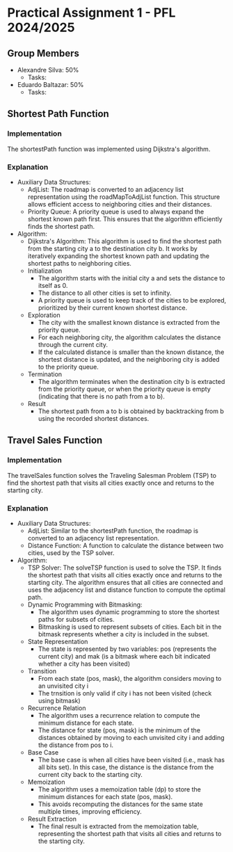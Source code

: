 # Practical Assignment 1 - PFL 2024/2025

## Group Members
- Alexandre Silva: 50%
    - Tasks:
- Eduardo Baltazar: 50%
    - Tasks:
## Shortest Path Function
### Implementation
The shortestPath function was implemented using Dijkstra's algorithm.

### Explanation
- Auxiliary Data Structures:
    - AdjList: The roadmap is converted to an adjacency list representation using the roadMapToAdjList function. This structure allows efficient access to neighboring cities and their distances.
    - Priority Queue: A priority queue is used to always expand the shortest known path first. This ensures that the algorithm efficiently finds the shortest path.
- Algorithm:
    - Dijkstra's Algorithm: This algorithm is used to find the shortest path from the starting city a to the destination city b. It works by iteratively expanding the shortest known path and updating the shortest paths to neighboring cities.
    - Initialization
      - The algorithm starts with the initial city a and sets the distance to itself as 0.
      - The distance to all other cities is set to infinity.
      - A priority queue is used to keep track of the cities to be explored, prioritized by their current known shortest distance.
    - Exploration
      - The city with the smallest known distance is extracted from the priority queue.
      - For each neighboring city, the algorithm calculates the distance through the current city.
      - If the calculated distance is smaller than the known distance, the shortest distance is updated, and the neighboring city is added to the priority queue.
    - Termination
      - The algorithm terminates when the destination city b is extracted from the priority queue, or when the priority queue is empty (indicating that there is no path from a to b).
    - Result
      - The shortest path from a to b is obtained by backtracking from b using the recorded shortest distances.


## Travel Sales Function
### Implementation
The travelSales function solves the Traveling Salesman Problem (TSP) to find the shortest path that visits all cities exactly once and returns to the starting city.

### Explanation
- Auxiliary Data Structures:
    - AdjList: Similar to the shortestPath function, the roadmap is converted to an adjacency list representation.
    - Distance Function: A function to calculate the distance between two cities, used by the TSP solver.
- Algorithm:
    - TSP Solver: The solveTSP function is used to solve the TSP. It finds the shortest path that visits all cities exactly once and returns to the starting city. The algorithm ensures that all cities are connected and uses the adjacency list and distance function to compute the optimal path.
  - Dynamic Programming with Bitmasking:
    - The algorithm uses dynamic programming to store the shortest paths for subsets of cities.
    - Bitmasking is used to represent subsets of cities. Each bit in the bitmask represents whether a city is included in the subset.
  - State Representation
    - The state is represented by two variables: pos (represents the current city) and mak (is a bitmask where each bit indicated whether a city has been visited)
  - Transition
    - From each state (pos, mask), the algorithm considers moving to an unvisited city i
    - The trnsition is only valid if city i has not been visited (check using bitmask)
  - Recurrence Relation
    - The algorithm uses a recurrence relation to compute the minimum distance for each state.
    - The distance for state (pos, mask) is the minimum of the distances obtained by moving to each unvisited city i and adding the distance from pos to i.
  - Base Case
    - The base case is when all cities have been visited (i.e., mask has all bits set). In this case, the distance is the distance from the current city back to the starting city.
  - Memoization
    - The algorithm uses a memoization table (dp) to store the minimum distances for each state (pos, mask).
    - This avoids recomputing the distances for the same state multiple times, improving efficiency.
  - Result Extraction
    - The final result is extracted from the memoization table, representing the shortest path that visits all cities and returns to the starting city.